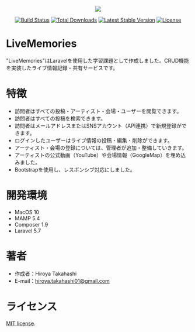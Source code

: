 <p align="center"><img src="https://laravel.com/assets/img/components/logo-laravel.svg"></p>

<p align="center">
<a href="https://travis-ci.org/laravel/framework"><img src="https://travis-ci.org/laravel/framework.svg" alt="Build Status"></a>
<a href="https://packagist.org/packages/laravel/framework"><img src="https://poser.pugx.org/laravel/framework/d/total.svg" alt="Total Downloads"></a>
<a href="https://packagist.org/packages/laravel/framework"><img src="https://poser.pugx.org/laravel/framework/v/stable.svg" alt="Latest Stable Version"></a>
<a href="https://packagist.org/packages/laravel/framework"><img src="https://poser.pugx.org/laravel/framework/license.svg" alt="License"></a>
</p>

# LiveMemories

"LiveMemories"はLaravelを使用した学習課題として作成しました。CRUD機能を実装したライブ情報記録・共有サービスです。

# 特徴

* 訪問者はすべての投稿・アーティスト・会場・ユーザーを閲覧できます。
* 訪問者はすべての投稿を検索できます。
* 訪問者はメールアドレスまたはSNSアカウント（API連携）で新規登録ができます。
* ログインしたユーザーはライブ情報の投稿・編集・削除ができます。
* アーティスト・会場の登録については、管理者が追加・整備していきます。
* アーティストの公式動画（YouTube）や会場情報（GoogleMap）を埋め込みました。
* Bootstrapを使用し、レスポンシブ対応にしました。

# 開発環境

* MacOS 10
* MAMP 5.4
* Composer 1.9
* Laravel 5.7

# 著者

* 作成者：Hiroya Takahashi
* E-mail：hiroya.takahashi01@gmail.com

# ライセンス

[MIT license](https://opensource.org/licenses/mit-license.php).
